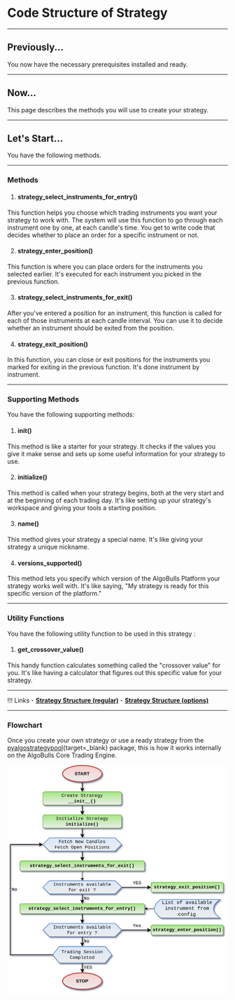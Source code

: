 # Code Structure of Strategy

---

## Previously...
You now have the necessary prerequisites installed and ready.

---

## Now...
This page describes the methods you will use to create your strategy.

---

## Let's Start...
You have the following methods.

---

### Methods

1. #### **strategy_select_instruments_for_entry()**  
  This function helps you choose which trading instruments you want your strategy to work with. The system will use this function to go through each instrument one by one, at each candle's time. You get to write code that decides whether to place an order for a specific instrument or not.

2. #### **strategy_enter_position()**  
  This function is where you can place orders for the instruments you selected earlier. It's executed for each instrument you picked in the previous function.

3. ####  **strategy_select_instruments_for_exit()**  
  After you've entered a position for an instrument, this function is called for each of those instruments at each candle interval. You can use it to decide whether an instrument should be exited from the position.

4. ####  **strategy_exit_position()**  
  In this function, you can close or exit positions for the instruments you marked for exiting in the previous function. It's done instrument by instrument.


---
### Supporting Methods
You have the following supporting methods:

1. #### **__init__()**
This method is like a starter for your strategy. It checks if the values you give it make sense and sets up some useful information for your strategy to use.

2. #### **initialize()**
This method is called when your strategy begins, both at the very start and at the beginning of each trading day. It's like setting up your strategy's workspace and giving your tools a starting position.

3. #### **name()**
This method gives your strategy a special name. It's like giving your strategy a unique nickname.

4. #### **versions_supported()**
This method lets you specify which version of the AlgoBulls Platform your strategy works well with. It's like saying, "My strategy is ready for this specific version of the platform."

---
### Utility Functions

You have the following utility function to be used in this strategy :

1. #### **get_crossover_value()**  
This handy function calculates something called the "crossover value" for you. It's like having a calculator that figures out this specific value for your strategy.

---

!!! Links
    - **[Strategy Structure (regular)](../../strategies/strategy_guides/common_regular_strategy.md)**
    - **[Strategy Structure (options)](../../strategies/strategy_guides/common_options_strategy.md)**

---

### Flowchart

Once you create your own strategy or use a ready strategy from the [pyalgostrategypool](https://github.com/algobulls/pyalgostrategypool){target=_blank} package, this is how it works internally on the AlgoBulls Core Trading Engine.

![Flowchart](flowchart_structure.png "How does a Strategy work")
